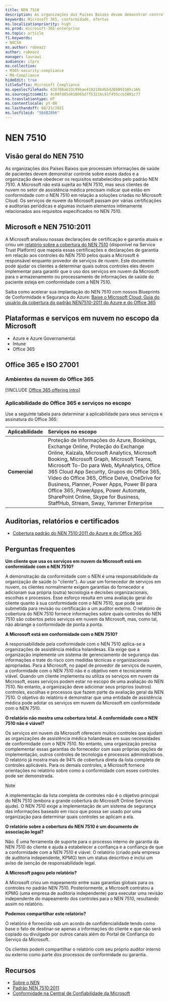 ```yaml
---
title: NEN 7510
description: As organizações dos Países Baixos devem demonstrar controle sobre os dados de saúde dos pacientes seguindo o padrão NEN 7510.
keywords: Microsoft 365, conformidade, ofertas
ms.localizationpriority: high
ms.prod: microsoft-365-enterprise
ms.topic: article
f1.keywords:
- NOCSH
ms.author: robmazz
author: robmazz
manager: laurawi
audience: itpro
ms.collection:
- M365-security-compliance
- MS-Compliance
hideEdit: true
titleSuffix: Microsoft Compliance
ms.openlocfilehash: 438780ab33c99bae410218bdb54265093105c16b
ms.sourcegitcommit: 4c00fd65d418065d7f53216c91f455ccb3891c77
ms.translationtype: HT
ms.contentlocale: pt-BR
ms.lasthandoff: 08/23/2021
ms.locfileid: "58482896"
---
```

# <a name="nen-7510"></a>NEN 7510

## <a name="nen-7510-overview"></a>Visão geral do NEN 7510

As organizações dos Países Baixos que processam informações de saúde de pacientes devem demonstrar controle sobre esses dados e a organização deve obedecer os requisitos estabelecidos pelo padrão NEN 7510. A Microsoft não está sujeita ao NEN 7510, mas seus clientes de nuvem no setor de assistência médica precisam indicar que estão em conformidade com o NEN 7510 em relação a soluções criadas no Microsoft Cloud. Os serviços de nuvem da Microsoft passam por várias certificações e auditorias periódicas e algumas incluem elementos intimamente relacionados aos requisitos especificados no NEN 7510.

## <a name="microsoft-and-nen-75102011"></a>Microsoft e NEN 7510:2011

A Microsoft analisou nossas declarações de certificação e garantia atuais e criou um [relatório sobre a cobertura do NEN 7510](https://servicetrust.microsoft.com/ViewPage/MSComplianceGuideV3?command=Download&downloadType=Document&downloadId=15d5a5fa-fbb6-4ea6-8126-2a2c684ae789&tab=7027ead0-3d6b-11e9-b9e1-290b1eb4cdeb&docTab=7027ead0-3d6b-11e9-b9e1-290b1eb4cdeb_GRC_Assessment_Reports) (disponível na Service Trust Platform) que mapeia essas certificações e declarações de garantia em relação aos controles do NEN 7510 pelos quais a Microsoft é responsável enquanto provedor de serviços de nuvem. Este documento pode ajudar os clientes a determinar quais outros controles eles devem implementar para garantir que o uso dos serviços em nuvem da Microsoft para o armazenamento ou processamento de informações de saúde do paciente esteja em conformidade com a NEN 7510.

Saiba como acelerar sua implantação do NEN 7510 com nossos Blueprints de Conformidade e Segurança do Azure: [Baixe o Microsoft Cloud: Guia do usuário da cobertura do padrão NEN7510-2011 do Azure e do Office 365](https://aka.ms/Azure-NEN7510-2011)

## <a name="microsoft-in-scope-cloud-platforms--services"></a>Plataformas e serviços em nuvem no escopo da Microsoft

- Azure e Azure Governamental
- Intune
- Office 365

## <a name="office-365-and-iso-27001"></a>Office 365 e ISO 27001

### <a name="office-365-cloud-environments"></a>Ambientes da nuvem do Office 365

[!INCLUDE [Office 365 offering intro](../includes/o365-offering-introduction.md)]

### <a name="office-365-applicability-and-in-scope-services"></a>Aplicabilidade do Office 365 e serviços no escopo

Use a seguinte tabela para determinar a aplicabilidade para seus serviços e assinatura do Office 365:

| **Aplicabilidade** | **Serviços no escopo** |
|:------------------|:----------------------|
| **Comercial** | Proteção de Informações do Azure, Bookings, Exchange Online, Proteção do Exchange Online, Kaizala, Microsoft Analytics, Microsoft Booking, Microsoft Graph, Microsoft Teams, Microsoft To-Do para Web, MyAnalytics, Office 365 Cloud App Security, Grupos do Office 365, Vídeo do Office 365, Office Delve, OneDrive for Business, Planner, Power Apps, Power BI para Office 365, PowerApps, Power Automate, SharePoint Online, Skype for Business, StaffHub, Stream, Sway, Yammer Enterprise |

## <a name="audits-reports-and-certificates"></a>Auditorias, relatórios e certificados

- [Cobertura padrão do NEN 7510:2011 do Azure e do Office 365](https://servicetrust.microsoft.com/ViewPage/MSComplianceGuideV3?command=Download&downloadType=Document&downloadId=15d5a5fa-fbb6-4ea6-8126-2a2c684ae789&tab=7027ead0-3d6b-11e9-b9e1-290b1eb4cdeb&docTab=7027ead0-3d6b-11e9-b9e1-290b1eb4cdeb_GRC_Assessment_Reports)

## <a name="frequently-asked-questions"></a>Perguntas frequentes

**Um cliente que usa os serviços em nuvem da Microsoft está em conformidade com o NEN 7510?**

A demonstração da conformidade com o NEN é uma responsabilidade da organização de saúde (o "cliente"). Ao usar um fornecedor de serviços em nuvem, os clientes normalmente exigem garantias do fornecedor e adicionam sua própria (outra) tecnologia e decisões organizacionais, escolhas e processos. Esse esforço resulta em uma avaliação geral do cliente quanto à sua conformidade com o NEN 7510, que pode ser submetida para revisão ou certificação a um auditor externo. O relatório de cobertura do NEN 7510 fornece informações sobre quais controles do NEN 7510 são cobertos pelos serviços em nuvem da Microsoft, mas, como tal, não abrange a conformidade de ponta a ponta.

**A Microsoft está em conformidade com o NEN 7510?**

A responsabilidade pela conformidade com o NEN 7510 aplica-se a organizações de assistência médica holandesas. Ela exige que a organização implemente um sistema de gerenciamento de segurança das informações e trate do risco com medidas técnicas e organizacionais apropriadas. Para a Microsoft, no papel de provedor de serviços de nuvem, a conformidade com o NEN 7510 não é o objetivo nem é tecnicamente viável. Quando um cliente implementa ou utiliza os serviços em nuvem da Microsoft, esses serviços podem estar no escopo de uma avaliação do NEN 7510. No entanto, a organização deve adicionar seus próprios (outros) controles, escolhas e processos que fazem parte da avaliação geral da NEN 7510. O objetivo do relatório é demonstrar que uma entidade de assistência médica pode adotar os serviços em nuvem da Microsoft em conformidade com o NEN 7510.

**O relatório não mostra uma cobertura total. A conformidade com o NEN 7510 não é viável?**

Os serviços em nuvem da Microsoft oferecem muitos controles que ajudam as organizações de assistência médica holandesas em suas necessidades de conformidade com o NEN 7510. No entanto, uma organização precisa complementar essas garantias do fornecedor com suas próprias opções de implementação, outros controles de tecnologia e processos administrativos. O relatório já mostra mais de 94% de cobertura direta da lista completa de controles aplicáveis. Para os demais controles, a Microsoft fornece orientações no relatório sobre como a conformidade com esses controles pode ser demonstrada.

> [!NOTE]
> A implementação da lista completa de controles não é o objetivo principal do NEN 7510 (embora a grande cobertura do Microsoft Online Services ajude). O NEN 7510 exige a implementação de um sistema de segurança das informações baseado em risco que possa ser usado por uma organização para determinar quais controles se aplicam a ela.

**O relatório sobre a cobertura do NEN 7510 é um documento de associação legal?**

Não. É uma ferramenta de suporte para o processo interno de garantia da NEN 7510 do cliente e ajuda a estabelecer a confiança e a confiança de que a conformidade com a NEN 7510 é viável. O relatório (criado pela empresa de auditoria independente, KPMG) tem um status descritivo e inclui um aviso de isenção de responsabilidade legal.

**A Microsoft pagou pelo relatório?**

A Microsoft criou um mapeamento entre suas garantias globais para os controles no padrão NEN 7510. Posteriormente, a Microsoft contratou a KPMG (uma empresa de auditoria independente) para executar uma revisão independente do mapeamento dos controles para o NEN 7510, resultando assim no relatório.

**Podemos compartilhar este relatório?**

O relatório é fornecido sob um acordo de confidencialidade tendo como base o fato de destinar-se apenas a informações do cliente e que não será copiado ou divulgado por outros canais além do Portal de Confiança do Serviço da Microsoft.

Os clientes podem compartilhar o relatório com seu próprio auditor interno ou externo como parte dos processos de conformidade ou garantia.

## <a name="resources"></a>Recursos

- [Sobre o NEN](https://www.nen.nl/About-NEN.htm)
- [Padrão NEN 7510:2011](https://www.nen.nl/NEN-Shop-2/Standard/NEN-75102011-nl.htm)
- [Conformidade na Central de Confiabilidade da Microsoft](https://www.microsoft.com/trust-center/compliance/compliance-overview)
